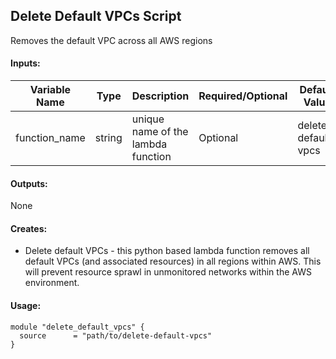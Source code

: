 ## Delete Default VPCs Script
Removes the default VPC across all AWS regions

#### Inputs:
| Variable Name | Type | Description | Required/Optional | Default Value |
|-------------|-------------|-------------|-------------|-------------|
| function_name | string | unique name of the lambda function | Optional | delete-default-vpcs |

#### Outputs:
None

#### Creates:
* Delete default VPCs - this python based lambda function removes all default VPCs (and associated resources) in all regions within AWS.  This will prevent resource sprawl in unmonitored networks within the AWS environment.

#### Usage:
```
module "delete_default_vpcs" {
  source      = "path/to/delete-default-vpcs"
}
```